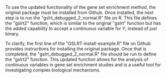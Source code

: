To use the updated functionality of the gene set enrichment method, the original package must be installed from Github. Once installed, the next step is to run the "gslrt_debugged_2_normal.R" file on R. This file defines the "gslrt2" function, which is similar to the original "gslrt" function but has the added capability to accept a continuous variable for Y, instead of just binary.

To clarify, the first line of the "GSLRT-install-example.R" file on Github provides instructions for installing the original package. Once that is completed, the "gslrt_debugged_2_normal.R" file should be run to define the "gslrt2" function. This updated function allows for the analysis of continuous variables in gene set enrichment studies and is a useful tool for investigating complex biological mechanisms.
